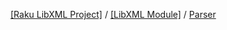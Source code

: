 [[Raku LibXML Project]](https://libxml-raku.github.io)
 / [[LibXML Module]](https://libxml-raku.github.io/LibXML-raku)
 / [Parser](https://libxml-raku.github.io/LibXML-raku/Parser)

